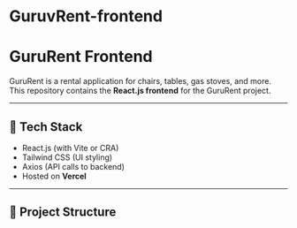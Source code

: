 # GuruvRent-frontend
# GuruRent Frontend

GuruRent is a rental application for chairs, tables, gas stoves, and more.  
This repository contains the **React.js frontend** for the GuruRent project.

---

## 🚀 Tech Stack
- React.js (with Vite or CRA)
- Tailwind CSS (UI styling)
- Axios (API calls to backend)
- Hosted on **Vercel**

---

## 📂 Project Structure

